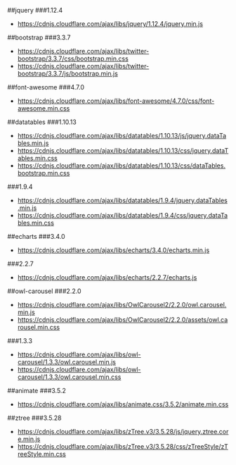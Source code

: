 ##jquery
###1.12.4
- https://cdnjs.cloudflare.com/ajax/libs/jquery/1.12.4/jquery.min.js

##bootstrap
###3.3.7
- https://cdnjs.cloudflare.com/ajax/libs/twitter-bootstrap/3.3.7/css/bootstrap.min.css
- https://cdnjs.cloudflare.com/ajax/libs/twitter-bootstrap/3.3.7/js/bootstrap.min.js

##font-awesome
###4.7.0
- https://cdnjs.cloudflare.com/ajax/libs/font-awesome/4.7.0/css/font-awesome.min.css

##datatables
###1.10.13
- https://cdnjs.cloudflare.com/ajax/libs/datatables/1.10.13/js/jquery.dataTables.min.js
- https://cdnjs.cloudflare.com/ajax/libs/datatables/1.10.13/css/jquery.dataTables.min.css
- https://cdnjs.cloudflare.com/ajax/libs/datatables/1.10.13/css/dataTables.bootstrap.min.css

###1.9.4
- https://cdnjs.cloudflare.com/ajax/libs/datatables/1.9.4/jquery.dataTables.min.js
- https://cdnjs.cloudflare.com/ajax/libs/datatables/1.9.4/css/jquery.dataTables.min.css

##echarts
###3.4.0
- https://cdnjs.cloudflare.com/ajax/libs/echarts/3.4.0/echarts.min.js

###2.2.7
- https://cdnjs.cloudflare.com/ajax/libs/echarts/2.2.7/echarts.js

##owl-carousel
###2.2.0
- https://cdnjs.cloudflare.com/ajax/libs/OwlCarousel2/2.2.0/owl.carousel.min.js
- https://cdnjs.cloudflare.com/ajax/libs/OwlCarousel2/2.2.0/assets/owl.carousel.min.css

###1.3.3
- https://cdnjs.cloudflare.com/ajax/libs/owl-carousel/1.3.3/owl.carousel.min.js
- https://cdnjs.cloudflare.com/ajax/libs/owl-carousel/1.3.3/owl.carousel.min.css

##animate
###3.5.2
- https://cdnjs.cloudflare.com/ajax/libs/animate.css/3.5.2/animate.min.css

##ztree
###3.5.28
- https://cdnjs.cloudflare.com/ajax/libs/zTree.v3/3.5.28/js/jquery.ztree.core.min.js
- https://cdnjs.cloudflare.com/ajax/libs/zTree.v3/3.5.28/css/zTreeStyle/zTreeStyle.min.css

